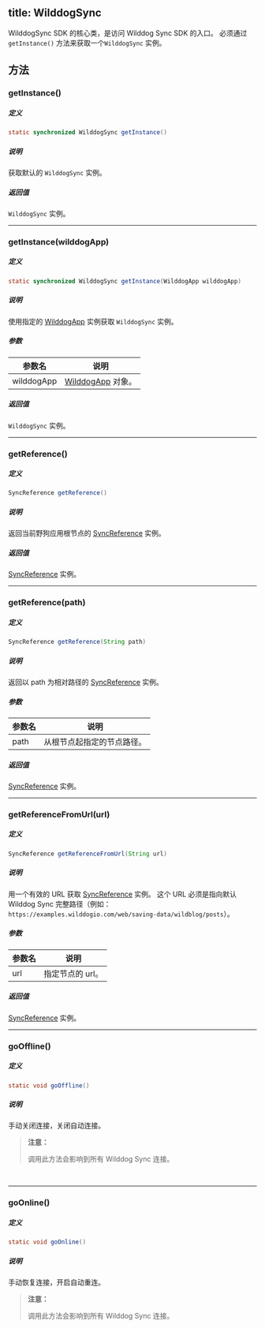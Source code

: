 title:  WilddogSync
---
WilddogSync SDK 的核心类，是访问 Wilddog Sync SDK 的入口。
必须通过 `getInstance()` 方法来获取一个`WilddogSync` 实例。

## 方法

### getInstance()

##### 定义

```java
static synchronized WilddogSync getInstance()
```

##### 说明

获取默认的 `WilddogSync` 实例。

##### 返回值

`WilddogSync` 实例。
</br>

---

### getInstance(wilddogApp)

##### 定义

```java
static synchronized WilddogSync getInstance(WilddogApp wilddogApp)
```

##### 说明

使用指定的 [WilddogApp](/api/sync/android/WilddogApp.html) 实例获取 `WilddogSync` 实例。

##### 参数

参数名 | 说明
--- | ---
wilddogApp |[WilddogApp](/api/sync/android/WilddogApp.html) 对象。

##### 返回值

`WilddogSync` 实例。
</br>

---

### getReference()

##### 定义

```java
SyncReference getReference()
```

##### 说明

返回当前野狗应用根节点的 [SyncReference](/api/sync/android/SyncReference.html) 实例。

##### 返回值

[SyncReference](/api/sync/android/SyncReference.html) 实例。
</br>

---
### getReference(path)

##### 定义

```java
SyncReference getReference(String path)
```

##### 说明

返回以 path 为相对路径的 [SyncReference](/api/sync/android/SyncReference.html) 实例。

##### 参数

参数名 | 说明
--- | ---
path | 从根节点起指定的节点路径。

##### 返回值

[SyncReference](/api/sync/android/SyncReference.html) 实例。
</br>

---
### getReferenceFromUrl(url)

##### 定义

```java
SyncReference getReferenceFromUrl(String url)
```

##### 说明

用一个有效的 URL 获取 [SyncReference](/api/sync/android/SyncReference.html) 实例。
这个 URL 必须是指向默认 Wilddog Sync 完整路径（例如：`https://examples.wilddogio.com/web/saving-data/wildblog/posts`）。

##### 参数

参数名 | 说明
--- | ---
url | 指定节点的 url。

##### 返回值

[SyncReference](/api/sync/android/SyncReference.html) 实例。
</br>

---
### goOffline()

##### 定义

```java
static void goOffline()
```

##### 说明

手动关闭连接，关闭自动连接。
<blockquote class="warning">
  <p><strong>注意：</strong></p>
  调用此方法会影响到所有 Wilddog Sync 连接。
</blockquote>
</br>

---
### goOnline()

##### 定义

```java
static void goOnline()
```

##### 说明

手动恢复连接，开启自动重连。
<blockquote class="warning">
  <p><strong>注意：</strong></p>
  调用此方法会影响到所有 Wilddog Sync 连接。
</blockquote>
</br>


